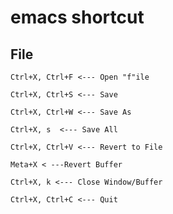 # emacs shortcut

## File 
```
Ctrl+X, Ctrl+F <--- Open "f"ile
```
```
Ctrl+X, Ctrl+S <--- Save
```

```
Ctrl+X, Ctrl+W <--- Save As
```

```
Ctrl+X, s  <--- Save All
``` 

```
Ctrl+X, Ctrl+V <--- Revert to File
```

```
Meta+X < ---Revert Buffer
```
```
Ctrl+X, k <--- Close Window/Buffer
```

```
Ctrl+X, Ctrl+C <--- Quit
```
